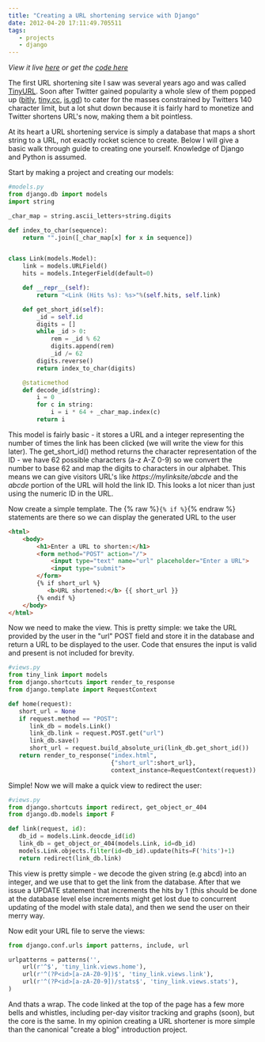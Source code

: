 ```yaml
---
title: "Creating a URL shortening service with Django"
date: 2012-04-20 17:11:49.705511
tags:
   - projects
   - django
---
```


*View it live [here](https://links.tomforb.es) or get the [code here](https://github.com/orf/tinylink)*

The first URL shortening site I saw was several years ago and was called [TinyURL](https://tinyurl.com/). Soon after Twitter gained popularity a whole slew of them popped up ([bitly](https://bitly.com/), [tiny.cc](https://tiny.cc/), [is.gd](https://is.gd/)) to cater for the masses constrained by Twitters 140 character limit, but a lot shut down because it is fairly hard to monetize and Twitter shortens URL's now, making them a bit pointless.

At its heart a URL shortening service is simply a database that maps a short string to a URL, not exactly rocket science to create. Below I will give a basic walk through guide to creating one yourself. Knowledge of Django and Python is assumed.

Start by making a project and creating our models:

```python
#models.py
from django.db import models
import string

_char_map = string.ascii_letters+string.digits

def index_to_char(sequence):
    return "".join([_char_map[x] for x in sequence])


class Link(models.Model):
    link = models.URLField()
    hits = models.IntegerField(default=0)

    def __repr__(self):
        return "<Link (Hits %s): %s>"%(self.hits, self.link)

    def get_short_id(self):
        _id = self.id
        digits = []
        while _id > 0:
            rem = _id % 62
            digits.append(rem)
            _id /= 62
        digits.reverse()
        return index_to_char(digits)

    @staticmethod
    def decode_id(string):
        i = 0
        for c in string:
            i = i * 64 + _char_map.index(c)
        return i
```

This model is fairly basic - it stores a URL and a integer representing the number of times the link has been clicked (we will write the view for this later). The get_short_id() method returns the character representation of the ID - we have 62 possible characters (a-z A-Z 0-9) so we convert the number to base 62 and map the digits to characters in our alphabet. This means we can give visitors URL's like *https://mylinksite/abcde* and the *abcde* portion of the URL will hold the link ID. This looks a lot nicer than just using the numeric ID in the URL.

Now create a simple template. The {% raw %}`{% if %}`{% endraw %} statements are there so we can display the generated URL to the user

```html
<html>
    <body>
        <h1>Enter a URL to shorten:</h1>
        <form method="POST" action="/">
            <input type="text" name="url" placeholder="Enter a URL">
            <input type="submit">
        </form>
        {% if short_url %}
           <b>URL shortened:</b> {{ short_url }}
        {% endif %}
    </body>
</html>
```

Now we need to make the view. This is pretty simple: we take the URL provided by the user in the "url" POST field and store it in the database and return a URL to be displayed to the user. Code that ensures the input is valid and present is not included for brevity.

```python
#views.py
from tiny_link import models
from django.shortcuts import render_to_response
from django.template import RequestContext

def home(request):
   short_url = None
   if request.method == "POST":
      link_db = models.Link()
      link_db.link = request.POST.get("url")
      link_db.save()
      short_url = request.build_absolute_uri(link_db.get_short_id())
   return render_to_response("index.html",
                             {"short_url":short_url},
                             context_instance=RequestContext(request))
```

Simple! Now we will make a quick view to redirect the user:

```python
#views.py
from django.shortcuts import redirect, get_object_or_404
from django.db.models import F

def link(request, id):
   db_id = models.Link.deocde_id(id)
   link_db = get_object_or_404(models.Link, id=db_id)
   models.Link.objects.filter(id=db_id).update(hits=F('hits')+1)
   return redirect(link_db.link)
```

This view is pretty simple - we decode the given string (e.g abcd) into an integer, and we use that to get the link from the database. After that we issue a UPDATE statement that increments the hits by 1 (this should be done at the database level else increments might get lost due to concurrent updating of the model with stale data), and then we send the user on their merry way.

Now edit your URL file to serve the views:

```python
from django.conf.urls import patterns, include, url

urlpatterns = patterns('',
    url(r'^$', 'tiny_link.views.home'),
    url(r'^(?P<id>[a-zA-Z0-9])$', 'tiny_link.views.link'),
    url(r'^(?P<id>[a-zA-Z0-9])/stats$', 'tiny_link.views.stats'),
)
```

And thats a wrap. The code linked at the top of the page has a few more bells and whistles, including per-day visitor tracking and graphs (soon), but the core is the same. In my opinion creating a URL shortener is more simple than the canonical "create a blog" introduction project.
    